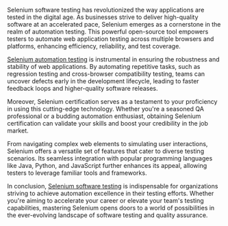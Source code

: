 Selenium software testing has revolutionized the way applications are tested in the digital age. As businesses strive to deliver high-quality software at an accelerated pace, Selenium emerges as a cornerstone in the realm of automation testing. This powerful open-source tool empowers testers to automate web application testing across multiple browsers and platforms, enhancing efficiency, reliability, and test coverage.

<a href="https://www.h2kinfosys.com/courses/selenium-webdriver-junit-training-course/">Selenium automation testing</a> is instrumental in ensuring the robustness and stability of web applications. By automating repetitive tasks, such as regression testing and cross-browser compatibility testing, teams can uncover defects early in the development lifecycle, leading to faster feedback loops and higher-quality software releases.

Moreover, Selenium certification serves as a testament to your proficiency in using this cutting-edge technology. Whether you're a seasoned QA professional or a budding automation enthusiast, obtaining Selenium certification can validate your skills and boost your credibility in the job market.

From navigating complex web elements to simulating user interactions, Selenium offers a versatile set of features that cater to diverse testing scenarios. Its seamless integration with popular programming languages like Java, Python, and JavaScript further enhances its appeal, allowing testers to leverage familiar tools and frameworks.

In conclusion, <a href="https://www.h2kinfosys.com/courses/selenium-webdriver-junit-training-course/">Selenium software testing</a> is indispensable for organizations striving to achieve automation excellence in their testing efforts. Whether you're aiming to accelerate your career or elevate your team's testing capabilities, mastering Selenium opens doors to a world of possibilities in the ever-evolving landscape of software testing and quality assurance.

